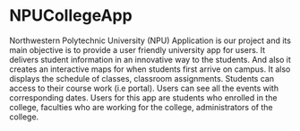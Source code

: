 # NPUCollegeApp
Northwestern Polytechnic University (NPU) Application is our project  and its main objective is to provide a user friendly university app for users.  It delivers student information in an innovative way to the students. And also it  creates an interactive maps for when students first arrive on campus. It also  displays the schedule of classes, classroom assignments. Students can access to  their course work (i.e portal). Users can see all the events with corresponding  dates. Users for this app are students who enrolled in the college, faculties  who are working for the college, administrators of the college.
